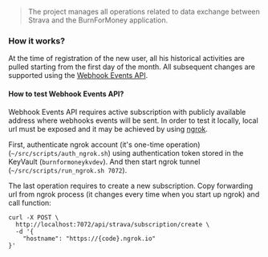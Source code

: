 > The project manages all operations related to data exchange between Strava and the BurnForMoney application.

### How it works?

At the time of registration of the new user, all his historical activities are pulled starting from the first day of the month. All subsequent changes are supported using the [Webhook Events API](https://developers.strava.com/docs/webhooks/).

#### How to test Webhook Events API?

Webhook Events API requires active subscription with publicly available address where webhooks events will be sent. In order to test it locally, local url must be exposed and it may be achieved by using [ngrok](https://ngrok.com/).

First, authenticate ngrok account (it's one-time operation) (`~/src/scripts/auth_ngrok.sh`) using authentication token stored in the KeyVault (`burnformoneykvdev`). And then start ngrok tunnel (`~/src/scripts/run_ngrok.sh 7072`).

The last operation requires to create a new subscription. Copy forwarding url from ngrok process (it changes every time when you start up ngrok) and call function:

```
curl -X POST \
  http://localhost:7072/api/strava/subscription/create \
  -d '{
	"hostname": "https://{code}.ngrok.io"
}'
```

